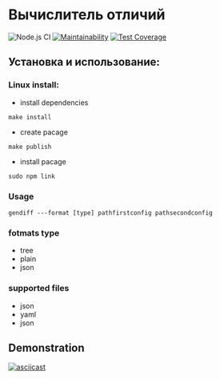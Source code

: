 # Вычислитель отличий

![Node.js CI](https://github.com/Alexsander-19/frontend-project-lvl2/workflows/Node.js%20CI/badge.svg)
[![Maintainability](https://api.codeclimate.com/v1/badges/239f1a6e02bcaedcedd1/maintainability)](https://codeclimate.com/github/Alexsander-19/frontend-project-lvl2/maintainability)
[![Test Coverage](https://api.codeclimate.com/v1/badges/239f1a6e02bcaedcedd1/test_coverage)](https://codeclimate.com/github/Alexsander-19/frontend-project-lvl2/test_coverage)

## Установка и использование:
### Linux install:
* install dependencies

```make install```

* create pacage

```make publish```

* install pacage

```sudo npm link```

### Usage

```gendiff ---format [type] pathfirstconfig pathsecondconfig```

### fotmats type
* tree
* plain
* json
### supported files
* json
* yaml
* json

## Demonstration

[![asciicast](https://asciinema.org/a/CJCTygdMiIh0osdb7Y3hGWNKt.svg)](https://asciinema.org/a/CJCTygdMiIh0osdb7Y3hGWNKt)
